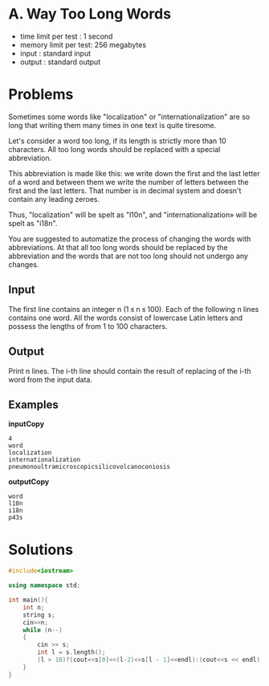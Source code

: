 # A. Way Too Long Words
- time limit per test : 1 second
- memory limit per test: 256 megabytes
- input : standard input
- output : standard output

# Problems

Sometimes some words like "localization" or "internationalization" are so long that writing them many times in one text is quite tiresome.

Let's consider a word too long, if its length is strictly more than 10 characters. All too long words should be replaced with a special abbreviation.

This abbreviation is made like this: we write down the first and the last letter of a word and between them we write the number of letters between the first and the last letters. That number is in decimal system and doesn't contain any leading zeroes.

Thus, "localization" will be spelt as "l10n", and "internationalization» will be spelt as "i18n".

You are suggested to automatize the process of changing the words with abbreviations. At that all too long words should be replaced by the abbreviation and the words that are not too long should not undergo any changes.

## Input
The first line contains an integer n (1 ≤ n ≤ 100). Each of the following n lines contains one word. All the words consist of lowercase Latin letters and possess the lengths of from 1 to 100 characters.

## Output
Print n lines. The i-th line should contain the result of replacing of the i-th word from the input data.

## Examples
**inputCopy**

    4
    word
    localization
    internationalization
    pneumonoultramicroscopicsilicovolcanoconiosis

**outputCopy**
   
    word
    l10n
    i18n
    p43s

# Solutions 

```cpp
#include<iostream>

using namespace std;

int main(){
    int n;
    string s;
    cin>>n;
    while (n--)
    {   
        cin >> s;
        int l = s.length();
        (l > 10)?(cout<<s[0]<<(l-2)<<s[l - 1]<<endl):(cout<<s << endl);
    }
}
```